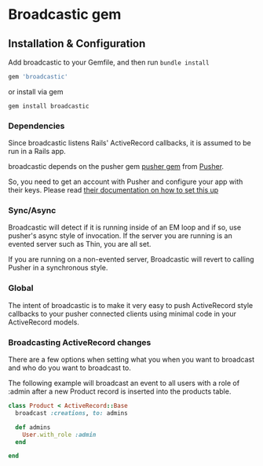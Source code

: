 Broadcastic gem
==========

## Installation & Configuration

Add broadcastic to your Gemfile, and then run `bundle install`

```ruby
gem 'broadcastic'
```

or install via gem

    gem install broadcastic

### Dependencies

Since broadcastic listens Rails' ActiveRecord callbacks, it is assumed to be run in a Rails app.

broadcastic depends on the pusher gem [pusher gem](https://github.com/pusher/pusher-gem) from [Pusher](http://pusher.com).

So, you need to get an account with Pusher and configure your app with their keys. Please read [their documentation on how to set this up](https://github.com/pusher/pusher-gem)

### Sync/Async
Broadcastic will detect if it is running inside of an EM loop and if so, use pusher's async style of invocation. If the server you are running is an evented server such as Thin, you are all set.

If you are running on a non-evented server, Broadcastic will revert to calling Pusher in a synchronous style.

### Global
The intent of broadcastic is to make it very easy to push ActiveRecord style callbacks to your pusher connected clients using minimal code in your ActiveRecord models.

### Broadcasting ActiveRecord changes
There are a few options when setting what you when you want to broadcast and who do you want to broadcast to.

The following example will broadcast an event to all users with a role of :admin after a new Product record is inserted into the
products table.

```ruby
class Product < ActiveRecord::Base
  broadcast :creations, to: admins

  def admins
    User.with_role :admin
  end

end
```